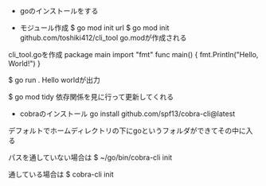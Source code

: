 - goのインストールをする

- モジュール作成
$ go mod init url
    $ go mod init github.com/toshiki412/cli_tool
go.modが作成される

cli_tool.goを作成
package main
import "fmt"
func main() {
	fmt.Println("Hello, World!")
}

$ go run .
Hello worldが出力

$ go mod tidy
依存関係を見に行って更新してくれる

- cobraのインストール
go install github.com/spf13/cobra-cli@latest

デフォルトでホームディレクトリの下にgoというフォルダができてその中に入る

パスを通していない場合は
$ ~/go/bin/cobra-cli init

通している場合は
$ cobra-cli init